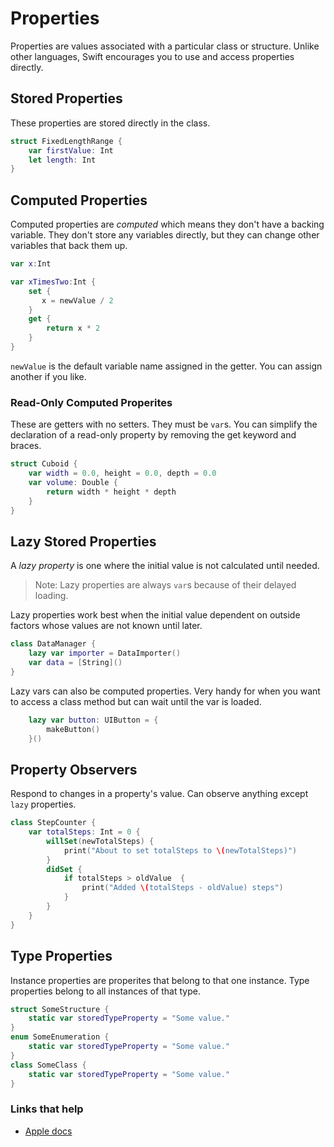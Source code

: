 # Properties

Properties are values associated with a particular class or structure. Unlike other languages, Swift encourages you to use and access properties directly.

## Stored Properties

These properties are stored directly in the class.

```swift
struct FixedLengthRange {
    var firstValue: Int
    let length: Int
}
```

## Computed Properties

Computed properties are _computed_ which means they don't have a backing variable. They don't store any variables directly, but they can change other variables that back them up.

```swift
var x:Int

var xTimesTwo:Int {
    set {
       x = newValue / 2
    }
    get {
        return x * 2
    }
}
```

`newValue` is the default variable name assigned in the getter. You can assign another if you like.

### Read-Only Computed Properites

These are getters with no setters. They must be `var`s. You can simplify the declaration of a read-only property  by removing the get keyword and braces.

```swift
struct Cuboid {
    var width = 0.0, height = 0.0, depth = 0.0
    var volume: Double {
        return width * height * depth
    }
}
```

## Lazy Stored Properties

A _lazy property_ is one where the initial value is not calculated until needed.

> Note: Lazy properties are always `var`s because of their delayed loading.

Lazy properties work best when the initial value dependent on outside factors whose values are not known until later.

```swift
class DataManager {
    lazy var importer = DataImporter()
    var data = [String]()
}
```

Lazy vars can also be computed properties. Very handy for when you want to access a class method but can wait until the var is loaded.

```swift
    lazy var button: UIButton = {
        makeButton()
    }()
```

## Property Observers

Respond to changes in a property's value. Can observe anything except `lazy` properties. 

```swift
class StepCounter {
    var totalSteps: Int = 0 {
        willSet(newTotalSteps) {
            print("About to set totalSteps to \(newTotalSteps)")
        }
        didSet {
            if totalSteps > oldValue  {
                print("Added \(totalSteps - oldValue) steps")
            }
        }
    }
}
```

## Type Properties

Instance properties are properites that belong to that one instance. Type properties belong to all instances of that type.

```swift
struct SomeStructure {
    static var storedTypeProperty = "Some value."
}
enum SomeEnumeration {
    static var storedTypeProperty = "Some value."
}
class SomeClass {
    static var storedTypeProperty = "Some value."
}
```

### Links that help

* [Apple docs](https://docs.swift.org/swift-book/LanguageGuide/Properties.html)


